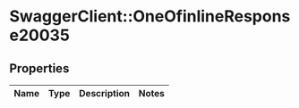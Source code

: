 # SwaggerClient::OneOfinlineResponse20035

## Properties
Name | Type | Description | Notes
------------ | ------------- | ------------- | -------------

